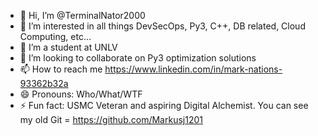 - 👋 Hi, I’m @TerminalNator2000
- 👀 I’m interested in all things DevSecOps, Py3, C++, DB related, Cloud Computing, etc...
- 🌱 I’m a student at UNLV
- 💞️ I’m looking to collaborate on Py3 optimization solutions 
- 📫 How to reach me https://www.linkedin.com/in/mark-nations-93362b32a 
- 😄 Pronouns: Who/What/WTF
- ⚡ Fun fact: USMC Veteran and aspiring Digital Alchemist. You can see my old Git = https://github.com/Markusj1201 

<!---
TerminalNator2000/TerminalNator2000 is a ✨ special ✨ repository because its `README.md` (this file) appears on your GitHub profile.
You can click the Preview link to take a look at your changes.
--->
